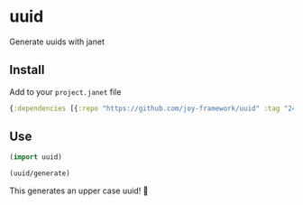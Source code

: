 # uuid

Generate uuids with janet

## Install

Add to your `project.janet` file

```clojure
{:dependencies [{:repo "https://github.com/joy-framework/uuid" :tag "247bbebf6182963ef8e9048e89ca62aaf10f1c54"}]}
```

## Use

```clojure
(import uuid)

(uuid/generate)
```

This generates an upper case uuid! 🎉
